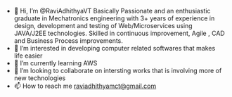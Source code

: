- 👋 Hi, I’m @RaviAdhithyaVT Basically Passionate and an enthusiastic graduate in Mechatronics engineering with 3+ years of experience in design, development and testing of Web/Microservices using JAVA/J2EE technologies. Skilled in continuous improvement, Agile , CAD and Business Process improvements.
- 👀 I’m interested in developing computer related softwares that makes life easier 
- 🌱 I’m currently learning AWS
- 💞️ I’m looking to collaborate on intersting works that is involving more of new technologies 
- 📫 How to reach me raviadhithyamct@gmail.com

<!---
RaviAdhithyaVT/RaviAdhithyaVT is a ✨ special ✨ repository because its `README.md` (this file) appears on your GitHub profile.
You can click the Preview link to take a look at your changes.
--->
